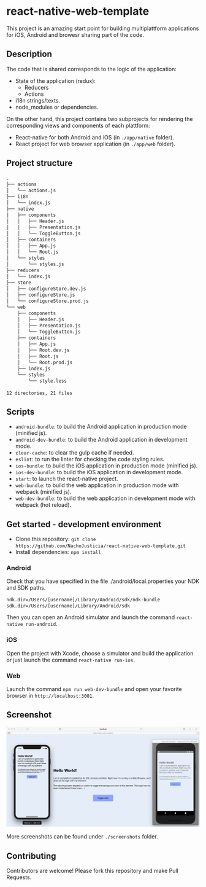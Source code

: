 # react-native-web-template
This project is an amazing start point for building multiplattform applications for iOS, Android and browesr sharing part of the code.

## Description
The code that is shared corresponds to the logic of the application:
- State of the application (redux):
    - Reducers
    - Actions
- i18n strings/texts.
- node_modules or dependencies.

On the other hand, this project contains two subprojects for rendering the corresponding views and components of each plattform:
- React-native for both Android and iOS (in `./app/native` folder).
- React project for web browser application (in `./app/web` folder).

## Project structure

```
.
├── actions
│   └── actions.js
├── i18n
│   └── index.js
├── native
│   ├── components
│   │   ├── Header.js
│   │   ├── Presentation.js
│   │   └── ToggleButton.js
│   ├── containers
│   │   ├── App.js
│   │   └── Root.js
│   └── styles
│       └── styles.js
├── reducers
│   └── index.js
├── store
│   ├── configureStore.dev.js
│   ├── configureStore.js
│   └── configureStore.prod.js
└── web
    ├── components
    │   ├── Header.js
    │   ├── Presentation.js
    │   └── ToggleButton.js
    ├── containers
    │   ├── App.js
    │   ├── Root.dev.js
    │   ├── Root.js
    │   └── Root.prod.js
    ├── index.js
    └── styles
        └── style.less

12 directories, 21 files
```

## Scripts

- `android-bundle`: to build the Android application in production mode (minified js).
- `android-dev-bundle`: to build the Android application in development mode.
- `clear-cache`: to clear the gulp cache if needed.
- `eslint`: to run the linter for checking the code styling rules.
- `ios-bundle`: to build the iOS application in production mode (minified js).
- `ios-dev-bundle`: to build the iOS application in development mode.
- `start`: to launch the react-native project.
- `web-bundle`: to build the web application in production mode with webpack (minified js).
- `web-dev-bundle`: to build the web application in development mode with webpack (hot reload).

## Get started - development environment
- Clone this repository:
`git clone https://github.com/NachoJusticia/react-native-web-template.git`
- Install dependencies: `npm install`

### Android
Check that you have specified in the file ./android/local.properties your NDK and SDK paths.

```
ndk.dir=/Users/[username]/Library/Android/sdk/ndk-bundle
sdk.dir=/Users/[username]/Library/Android/sdk
```

Then you can open an Android simulator and launch the command `react-native run-android`.

### iOS
Open the project with Xcode, choose a simulator and build the application or just launch the command `react-native run-ios`.

### Web
Launch the command `npm run web-dev-bundle` and open your favorite browser in `http://localhost:3001`.

## Screenshot

![multiplattform](./screenshots/multiplattform.png)

More screenshots can be found under `./screenshots` folder.

## Contributing
Contributors are welcome! Please fork this repository and make Pull Requests.

